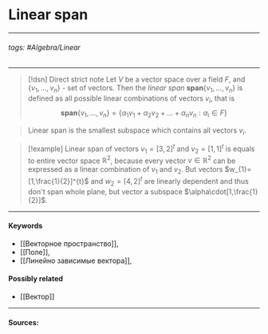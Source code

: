 # Linear span
***
###### tags: #Algebra/Linear  
***
>[!dsn] Direct strict note
>Let $V$ be a vector space over a field $F$, and $\{v_{1},\dots,v_{n}\}$ - set of vectors. Then the *linear span* $\textbf{span}\{v_{1},\dots,v_{n}\}$ is defined as all possible linear combinations of vectors $v_{i}$, that is $$\textbf{span}\{v_{1},\dots,v_{n}\}=\{\alpha_{1}v_{1}+\alpha_{2}v_{2}+\dots+\alpha_{n}v_{n}:\alpha_{i}\in F\}$$

>Linear span is the smallest subspace which contains all vectors $v_{i}$.

>[!example] 
>Linear span of vectors $v_{1}=[3,2]^{t}$ and $v_{2}=[1,1]^{t}$ is equals to entire vector space $\mathbb{R}^{2}$, because every vector $v\in\mathbb{R}^{2}$ can be expressed as a linear combination of $v_{1}$ and $v_{2}$. But vectors $w_{1}=[1,\frac{1}{2}]^{t}$ and $w_{2}=[4,2]^{t}$ are linearly dependent and thus don't span whole plane, but vector a subspace $\alpha\cdot[1,\frac{1}{2}]$.
***
#### Keywords
- [[Векторное пространство]],
- [[Поле]],
- [[Линейно зависимые вектора]],
#### Possibly related
- [[Вектор]]
***
#### Sources:
